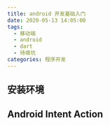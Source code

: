 ```yaml
---
title: android 开发基础入门
date: 2020-05-13 14:05:00
tags:
  - 移动端
  - android
  - dart
  - 待填坑
categories: 程序开发
---
```


## 安装环境

## Android Intent Action